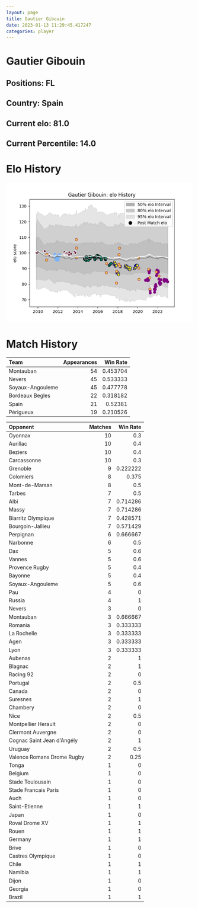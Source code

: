 ```yaml
---  
layout: page  
title: Gautier Gibouin  
date: 2023-01-13 11:29:45.417247  
categories: player  
---
```

# Gautier Gibouin

## Positions: FL

## Country: Spain

## Current elo: 81.0

## Current Percentile: 14.0

# Elo History


![elo history](history_GautierGibouin.png)
# Match History


| Team             |   Appearances |   Win Rate |
|:-----------------|--------------:|-----------:|
| Montauban        |            54 |   0.453704 |
| Nevers           |            45 |   0.533333 |
| Soyaux-Angouleme |            45 |   0.477778 |
| Bordeaux Begles  |            22 |   0.318182 |
| Spain            |            21 |   0.52381  |
| Périgueux        |            19 |   0.210526 |

| Opponent                   |   Matches |   Win Rate |
|:---------------------------|----------:|-----------:|
| Oyonnax                    |        10 |   0.3      |
| Aurillac                   |        10 |   0.4      |
| Beziers                    |        10 |   0.4      |
| Carcassonne                |        10 |   0.3      |
| Grenoble                   |         9 |   0.222222 |
| Colomiers                  |         8 |   0.375    |
| Mont-de-Marsan             |         8 |   0.5      |
| Tarbes                     |         7 |   0.5      |
| Albi                       |         7 |   0.714286 |
| Massy                      |         7 |   0.714286 |
| Biarritz Olympique         |         7 |   0.428571 |
| Bourgoin-Jallieu           |         7 |   0.571429 |
| Perpignan                  |         6 |   0.666667 |
| Narbonne                   |         6 |   0.5      |
| Dax                        |         5 |   0.6      |
| Vannes                     |         5 |   0.6      |
| Provence Rugby             |         5 |   0.4      |
| Bayonne                    |         5 |   0.4      |
| Soyaux-Angouleme           |         5 |   0.6      |
| Pau                        |         4 |   0        |
| Russia                     |         4 |   1        |
| Nevers                     |         3 |   0        |
| Montauban                  |         3 |   0.666667 |
| Romania                    |         3 |   0.333333 |
| La Rochelle                |         3 |   0.333333 |
| Agen                       |         3 |   0.333333 |
| Lyon                       |         3 |   0.333333 |
| Aubenas                    |         2 |   1        |
| Blagnac                    |         2 |   1        |
| Racing 92                  |         2 |   0        |
| Portugal                   |         2 |   0.5      |
| Canada                     |         2 |   0        |
| Suresnes                   |         2 |   1        |
| Chambery                   |         2 |   0        |
| Nice                       |         2 |   0.5      |
| Montpellier Herault        |         2 |   0        |
| Clermont Auvergne          |         2 |   0        |
| Cognac Saint Jean d'Angély |         2 |   1        |
| Uruguay                    |         2 |   0.5      |
| Valence Romans Drome Rugby |         2 |   0.25     |
| Tonga                      |         1 |   0        |
| Belgium                    |         1 |   0        |
| Stade Toulousain           |         1 |   0        |
| Stade Francais Paris       |         1 |   0        |
| Auch                       |         1 |   0        |
| Saint-Etienne              |         1 |   1        |
| Japan                      |         1 |   0        |
| Roval Drome XV             |         1 |   1        |
| Rouen                      |         1 |   1        |
| Germany                    |         1 |   1        |
| Brive                      |         1 |   0        |
| Castres Olympique          |         1 |   0        |
| Chile                      |         1 |   1        |
| Namibia                    |         1 |   1        |
| Dijon                      |         1 |   0        |
| Georgia                    |         1 |   0        |
| Brazil                     |         1 |   1        |